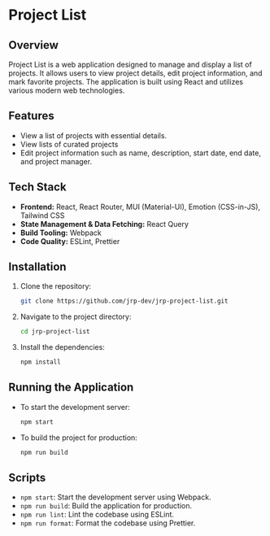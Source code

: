 # Project List

## Overview

Project List is a web application designed to manage and display a list of projects. It allows users to view project details, edit project information, and mark favorite projects. The application is built using React and utilizes various modern web technologies.

## Features

- View a list of projects with essential details.
- View lists of curated projects
- Edit project information such as name, description, start date, end date, and project manager.

## Tech Stack

- **Frontend:** React, React Router, MUI (Material-UI), Emotion (CSS-in-JS), Tailwind CSS
- **State Management & Data Fetching:** React Query
- **Build Tooling:** Webpack
- **Code Quality:** ESLint, Prettier

## Installation

1. Clone the repository:

   ```bash
   git clone https://github.com/jrp-dev/jrp-project-list.git
   ```

2. Navigate to the project directory:

   ```bash
   cd jrp-project-list
   ```

3. Install the dependencies:

   ```bash
   npm install
   ```

## Running the Application

- To start the development server:

  ```bash
  npm start
  ```

- To build the project for production:

  ```bash
  npm run build
  ```

## Scripts

- `npm start`: Start the development server using Webpack.
- `npm run build`: Build the application for production.
- `npm run lint`: Lint the codebase using ESLint.
- `npm run format`: Format the codebase using Prettier.
